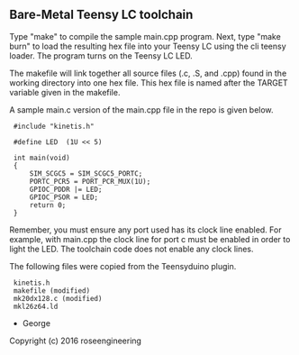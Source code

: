 
Bare-Metal Teensy LC toolchain
--------------------------------

Type "make" to compile the sample main.cpp program.  Next,
type "make burn" to load the resulting hex file into your
Teensy LC using the cli teensy loader.  The program
turns on the Teensy LC LED.

The makefile will link together all source files (.c, .S, and .cpp)
found in the working directory into one hex file.  This hex file
is named after the TARGET variable given in the makefile.

A sample main.c version of the main.cpp file in the repo
is given below.


     #include "kinetis.h"

     #define LED  (1U << 5)

     int main(void)
     {
         SIM_SCGC5 = SIM_SCGC5_PORTC;
         PORTC_PCR5 = PORT_PCR_MUX(1U);
         GPIOC_PDDR |= LED;
         GPIOC_PSOR = LED;
         return 0;
     }


Remember, you must ensure any port used has its clock line enabled. 
For example, with main.cpp the clock line for port c must be enabled 
in order to light the LED.  The toolchain code does not enable
any clock lines.

The following files were copied from the Teensyduino plugin.

     kinetis.h
     makefile (modified)
     mk20dx128.c (modified)
     mkl26z64.ld

- George

Copyright (c) 2016 roseengineering 



